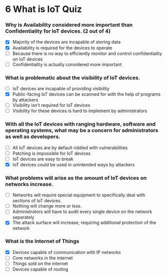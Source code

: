 # 6 What is IoT Quiz

### Why is Availability considered more important than Confidentiality for IoT devices. (2 out of 4)

- [X] Majority of the devices are incapable of storing data
- [X] Availability is required for the devices to operate
- [ ] Because there is no way to efficiently monitor and control confidentiality on IoT devices
- [ ] Confidentiality is actually considered more important

### What is problematic about the visibility of IoT devices.

- [ ] IoT devices are incapable of providing visibility
- [X] Public-facing IoT devices can be scanned for with the help of programs by attackers
- [ ] Visibility isn't required for IoT devices
- [ ] Visibility for these devices is hard to implement by administrators

### With all the IoT devices with ranging hardware, software and operating systems, what may be a concern for administrators as well as developers.

- [ ] All IoT devices are by default riddled with vulnerabilities
- [ ] Patching is impossible for IoT devices
- [ ] IoT devices are easy to break
- [X] IoT devices could be used in unintended ways by attackers

### What problems will arise as the amount of IoT devices on networks increase.

- [ ] Networks will require special equipment to specifically deal with sections of IoT devices.
- [ ] Nothing will change more or less.
- [ ] Administrators will have to audit every single device on the network separately
- [X] The attack surface will increase, requiring additional protection of the network

### What is the Internet of Things

- [X] Devices capable of communication with IP networks
- [ ] Core networks in the internet
- [ ] Things sold on the internet
- [ ] Devices capable of routing